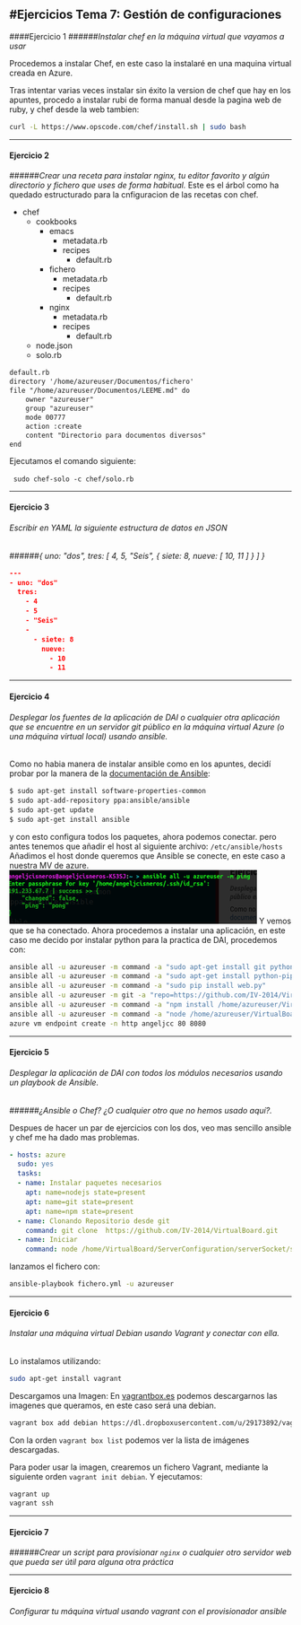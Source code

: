 #Ejercicios Tema 7: Gestión de configuraciones  
---------------------------------------------



####Ejercicio 1
######_Instalar chef en la máquina virtual que vayamos a usar_

Procedemos a instalar Chef, en este caso la instalaré en una maquina virtual creada en Azure.


Tras intentar varias veces instalar sin éxito la version de chef que hay en los apuntes, procedo a instalar rubi de forma manual desde la pagina web de ruby, y chef desde la web tambien:
``` bash
curl -L https://www.opscode.com/chef/install.sh | sudo bash

```


- - -

#### Ejercicio 2
######_Crear una receta para instalar nginx, tu editor favorito y algún directorio y fichero que uses de forma habitual._
Este es el árbol como ha quedado estructurado para la cnfiguracion de las recetas con chef.

* chef
	+ cookbooks
		+ emacs
			+ metadata.rb
			+ recipes
 				+ default.rb
		+ fichero
            + metadata.rb
            + recipes
	            + default.rb
		+ nginx
            + metadata.rb
            + recipes
	            + default.rb
    + node.json
    + solo.rb  

``` chef 
default.rb
directory '/home/azureuser/Documentos/fichero'
file "/home/azureuser/Documentos/LEEME.md" do
	owner "azureuser"
	group "azureuser"
	mode 00777
	action :create
	content "Directorio para documentos diversos"
end

```

Ejecutamos el comando siguiente:

` sudo chef-solo -c chef/solo.rb`

- - -

#### Ejercicio 3
###### _Escribir en YAML la siguiente estructura de datos en JSON_
######_{ uno: "dos", tres: [ 4, 5, "Seis", { siete: 8, nueve: [ 10, 11 ] } ] }_

``` json
---
- uno: "dos"
  tres:
    - 4
    - 5
    - "Seis"
    -
      - siete: 8
        nueve:
          - 10
          - 11
```

- - -

#### Ejercicio 4
###### _Desplegar los fuentes de la aplicación de DAI o cualquier otra aplicación que se encuentre en un servidor git público en la máquina virtual Azure (o una máquina virtual local) usando ansible._

Como no habia manera de instalar ansible como en los apuntes, decidí probar por la manera de la [documentación de Ansible](http://docs.ansible.com/intro_installation.html#latest-releases-via-apt-ubuntu):
```bash
$ sudo apt-get install software-properties-common
$ sudo apt-add-repository ppa:ansible/ansible
$ sudo apt-get update
$ sudo apt-get install ansible
```
y con esto configura todos los paquetes, ahora podemos conectar. pero antes tenemos que añadir el host al siguiente archivo: `/etc/ansible/hosts`
Añadimos el host donde queremos que Ansible se conecte, en este caso a nuestra MV de azure.
![](capturas/eje4tema7_1.png)
Y vemos que se ha conectado. Ahora procedemos a instalar una aplicación, en este caso me decido por instalar python para la practica de DAI, procedemos con:
``` bash
ansible all -u azureuser -m command -a "sudo apt-get install git python"
ansible all -u azureuser -m command -a "sudo apt-get install python-pip -y"
ansible all -u azureuser -m command -a "sudo pip install web.py"
ansible all -u azureuser -m git -a "repo=https://github.com/IV-2014/VirtualBoard.git dest=~/VirtualBoard version=HEAD"
ansible all -u azureuser -m command -a "npm install /home/azureuser/VirtualBoard/ServerConfiguration/serverSocket"
ansible all -u azureuser -m command -a "node /home/azureuser/VirtualBoard/ServerConfiguration/serverSocket"
azure vm endpoint create -n http angeljcc 80 8080

```

- - -

#### Ejercicio 5
###### _Desplegar la aplicación de DAI con todos los módulos necesarios usando un playbook de Ansible._

######_¿Ansible o Chef? ¿O cualquier otro que no hemos usado aquí?._


Despues de hacer un par de ejercicios con los dos, veo mas sencillo ansible y chef me ha dado mas problemas.

```yaml
- hosts: azure
  sudo: yes
  tasks:
  - name: Instalar paquetes necesarios
    apt: name=nodejs state=present
    apt: name=git state=present
    apt: name=npm state=present
  - name: Clonando Repositorio desde git
    command: git clone  https://github.com/IV-2014/VirtualBoard.git
  - name: Iniciar
    command: node /home/VirtualBoard/ServerConfiguration/serverSocket/server.js
```
lanzamos el fichero con:
``` bash
ansible-playbook fichero.yml -u azureuser

```
- - -

#### Ejercicio 6
###### _Instalar una máquina virtual Debian usando Vagrant y conectar con ella._

Lo instalamos utilizando: 
```bash
sudo apt-get install vagrant
```
Descargamos una Imagen:
En [vagrantbox.es](http://www.vagrantbox.es/) podemos descargarnos las imagenes que queramos, en este caso será una debian.

```bash
vagrant box add debian https://dl.dropboxusercontent.com/u/29173892/vagrant-boxes/debian7.3.0-vbox4.3.6-puppet3.4.1.box
``` 
Con la orden `vagrant box list` podemos ver la lista de imágenes descargadas.

Para poder usar la imagen, crearemos un fichero Vagrant, mediante la siguiente orden `vagrant init debian`. Y ejecutamos:

``` bash
vagrant up
vagrant ssh
```

- - -

#### Ejercicio 7
######_Crear un script para provisionar `nginx` o cualquier otro servidor web que pueda ser útil para alguna otra práctica_


- - -

#### Ejercicio 8
###### _Configurar tu máquina virtual usando vagrant con el provisionador ansible_

